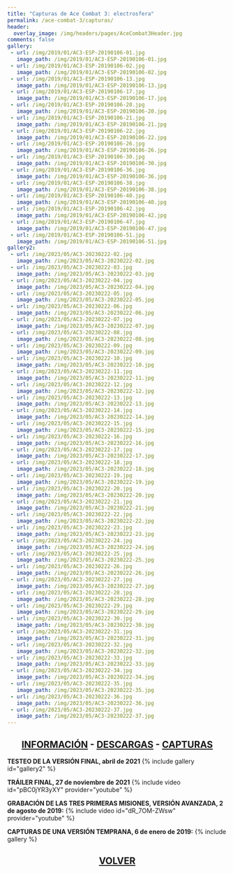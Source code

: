 ```yaml
---
title: "Capturas de Ace Combat 3: electrosfera"
permalink: /ace-combat-3/capturas/
header:
  overlay_image: /img/headers/pages/AceCombat3Header.jpg
comments: false
gallery:
 - url: /img/2019/01/AC3-ESP-20190106-01.jpg
   image_path: /img/2019/01/AC3-ESP-20190106-01.jpg
 - url: /img/2019/01/AC3-ESP-20190106-02.jpg
   image_path: /img/2019/01/AC3-ESP-20190106-02.jpg
 - url: /img/2019/01/AC3-ESP-20190106-13.jpg
   image_path: /img/2019/01/AC3-ESP-20190106-13.jpg
 - url: /img/2019/01/AC3-ESP-20190106-17.jpg
   image_path: /img/2019/01/AC3-ESP-20190106-17.jpg
 - url: /img/2019/01/AC3-ESP-20190106-20.jpg
   image_path: /img/2019/01/AC3-ESP-20190106-20.jpg
 - url: /img/2019/01/AC3-ESP-20190106-21.jpg
   image_path: /img/2019/01/AC3-ESP-20190106-21.jpg
 - url: /img/2019/01/AC3-ESP-20190106-22.jpg
   image_path: /img/2019/01/AC3-ESP-20190106-22.jpg
 - url: /img/2019/01/AC3-ESP-20190106-26.jpg
   image_path: /img/2019/01/AC3-ESP-20190106-26.jpg
 - url: /img/2019/01/AC3-ESP-20190106-30.jpg
   image_path: /img/2019/01/AC3-ESP-20190106-30.jpg
 - url: /img/2019/01/AC3-ESP-20190106-36.jpg
   image_path: /img/2019/01/AC3-ESP-20190106-36.jpg
 - url: /img/2019/01/AC3-ESP-20190106-38.jpg
   image_path: /img/2019/01/AC3-ESP-20190106-38.jpg
 - url: /img/2019/01/AC3-ESP-20190106-40.jpg
   image_path: /img/2019/01/AC3-ESP-20190106-40.jpg
 - url: /img/2019/01/AC3-ESP-20190106-42.jpg
   image_path: /img/2019/01/AC3-ESP-20190106-42.jpg
 - url: /img/2019/01/AC3-ESP-20190106-47.jpg
   image_path: /img/2019/01/AC3-ESP-20190106-47.jpg
 - url: /img/2019/01/AC3-ESP-20190106-51.jpg
   image_path: /img/2019/01/AC3-ESP-20190106-51.jpg
gallery2:
 - url: /img/2023/05/AC3-20230222-02.jpg
   image_path: /img/2023/05/AC3-20230222-02.jpg
 - url: /img/2023/05/AC3-20230222-03.jpg
   image_path: /img/2023/05/AC3-20230222-03.jpg
 - url: /img/2023/05/AC3-20230222-04.jpg
   image_path: /img/2023/05/AC3-20230222-04.jpg
 - url: /img/2023/05/AC3-20230222-05.jpg
   image_path: /img/2023/05/AC3-20230222-05.jpg
 - url: /img/2023/05/AC3-20230222-06.jpg
   image_path: /img/2023/05/AC3-20230222-06.jpg
 - url: /img/2023/05/AC3-20230222-07.jpg
   image_path: /img/2023/05/AC3-20230222-07.jpg
 - url: /img/2023/05/AC3-20230222-08.jpg
   image_path: /img/2023/05/AC3-20230222-08.jpg
 - url: /img/2023/05/AC3-20230222-09.jpg
   image_path: /img/2023/05/AC3-20230222-09.jpg
 - url: /img/2023/05/AC3-20230222-10.jpg
   image_path: /img/2023/05/AC3-20230222-10.jpg
 - url: /img/2023/05/AC3-20230222-11.jpg
   image_path: /img/2023/05/AC3-20230222-11.jpg
 - url: /img/2023/05/AC3-20230222-12.jpg
   image_path: /img/2023/05/AC3-20230222-12.jpg
 - url: /img/2023/05/AC3-20230222-13.jpg
   image_path: /img/2023/05/AC3-20230222-13.jpg
 - url: /img/2023/05/AC3-20230222-14.jpg
   image_path: /img/2023/05/AC3-20230222-14.jpg
 - url: /img/2023/05/AC3-20230222-15.jpg
   image_path: /img/2023/05/AC3-20230222-15.jpg
 - url: /img/2023/05/AC3-20230222-16.jpg
   image_path: /img/2023/05/AC3-20230222-16.jpg
 - url: /img/2023/05/AC3-20230222-17.jpg
   image_path: /img/2023/05/AC3-20230222-17.jpg
 - url: /img/2023/05/AC3-20230222-18.jpg
   image_path: /img/2023/05/AC3-20230222-18.jpg
 - url: /img/2023/05/AC3-20230222-19.jpg
   image_path: /img/2023/05/AC3-20230222-19.jpg
 - url: /img/2023/05/AC3-20230222-20.jpg
   image_path: /img/2023/05/AC3-20230222-20.jpg
 - url: /img/2023/05/AC3-20230222-21.jpg
   image_path: /img/2023/05/AC3-20230222-21.jpg
 - url: /img/2023/05/AC3-20230222-22.jpg
   image_path: /img/2023/05/AC3-20230222-22.jpg
 - url: /img/2023/05/AC3-20230222-23.jpg
   image_path: /img/2023/05/AC3-20230222-23.jpg
 - url: /img/2023/05/AC3-20230222-24.jpg
   image_path: /img/2023/05/AC3-20230222-24.jpg
 - url: /img/2023/05/AC3-20230222-25.jpg
   image_path: /img/2023/05/AC3-20230222-25.jpg
 - url: /img/2023/05/AC3-20230222-26.jpg
   image_path: /img/2023/05/AC3-20230222-26.jpg
 - url: /img/2023/05/AC3-20230222-27.jpg
   image_path: /img/2023/05/AC3-20230222-27.jpg
 - url: /img/2023/05/AC3-20230222-28.jpg
   image_path: /img/2023/05/AC3-20230222-28.jpg
 - url: /img/2023/05/AC3-20230222-29.jpg
   image_path: /img/2023/05/AC3-20230222-29.jpg
 - url: /img/2023/05/AC3-20230222-30.jpg
   image_path: /img/2023/05/AC3-20230222-30.jpg
 - url: /img/2023/05/AC3-20230222-31.jpg
   image_path: /img/2023/05/AC3-20230222-31.jpg
 - url: /img/2023/05/AC3-20230222-32.jpg
   image_path: /img/2023/05/AC3-20230222-32.jpg
 - url: /img/2023/05/AC3-20230222-33.jpg
   image_path: /img/2023/05/AC3-20230222-33.jpg
 - url: /img/2023/05/AC3-20230222-34.jpg
   image_path: /img/2023/05/AC3-20230222-34.jpg
 - url: /img/2023/05/AC3-20230222-35.jpg
   image_path: /img/2023/05/AC3-20230222-35.jpg
 - url: /img/2023/05/AC3-20230222-36.jpg
   image_path: /img/2023/05/AC3-20230222-36.jpg
 - url: /img/2023/05/AC3-20230222-37.jpg
   image_path: /img/2023/05/AC3-20230222-37.jpg
---
```

<h2 style="text-align: center;"><strong><a href="/ace-combat-3/informacion/">INFORMACIÓN</a> - <a href="/ace-combat-3/descargar/">DESCARGAS</a> - <a href="/ace-combat-3/capturas/">CAPTURAS</a></strong></h2>

**TESTEO DE LA VERSIÓN FINAL, abril de 2021**
{% include gallery id="gallery2" %}

**TRÁILER FINAL, 27 de noviembre de 2021**
{% include video id="pBC0jYR3yXY" provider="youtube" %}

**GRABACIÓN DE LAS TRES PRIMERAS MISIONES, VERSIÓN AVANZADA, 2 de agosto de 2019:**
{% include video id="dR_7OM-ZWsw" provider="youtube" %}

**CAPTURAS DE UNA VERSIÓN TEMPRANA, 6 de enero de 2019:**
{% include gallery %}

<h2 style="text-align: center;"><a href="/ace-combat-3/"><strong>VOLVER</strong></a></h2>


